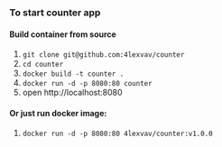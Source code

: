### To start counter app

#### Build container from source
1. `git clone git@github.com:4lexvav/counter`
1. `cd counter`
1. `docker build -t counter .`
1. `docker run -d -p 8080:80 counter`
1. open http://localhost:8080

#### Or just run docker image:
1. `docker run -d -p 8080:80 4lexvav/counter:v1.0.0`